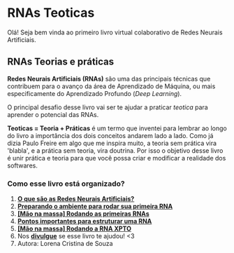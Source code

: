 # RNAs Teoticas

Olá! Seja bem vinda ao primeiro livro virtual colaborativo de Redes Neurais Artificiais.


## RNAs Teorias e práticas

**Redes Neurais Artificiais (RNAs)** são uma das principais técnicas que contribuem para o avanço da área de Aprendizado de Máquina, ou mais especificamente do Aprendizado Profundo (*Deep Learning*). 

O principal desafio desse livro vai ser te ajudar a praticar *teotica* para aprender o potencial das RNAs.

**Teoticas = Teoria + Práticas** é um termo que inventei para lembrar ao longo do livro a importância dos dois conceitos andarem lado a lado. Como já dizia Paulo Freire em algo que me inspira muito, a teoria sem prática vira 'blabla', e a prática sem teoria, vira doutrina. Por isso o objetivo desse livro é unir prática e teoria para que você possa criar e modificar a realidade dos softwares.

### Como esse livro está organizado?

1. [**O que são as Redes Neurais Artificiais?**](#markdown-pane)
2. [**Preparando o ambiente para rodar sua primeira RNA**](#markdown-pane)
3. [**[Mão na massa] Rodando as primeiras RNAs**](#markdown-pane)
4. [**Pontos importantes para estruturar uma RNA**](#markdown-pane) 
5. [**[Mão na massa]  Rodando a RNA XPTO**](#markdown-pane)
6. Nos [**divulgue**](#markdown-pane) se esse livro te ajudou! <3
7. Autora: Lorena Cristina de Souza
